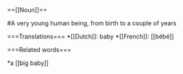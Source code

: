 ==[[Noun]]==

#A very young human being, from birth to a couple of years

===Translations===
*[[Dutch]]: baby
*[[French]]: [[bébé]]

===Related words===

*a [[big baby]]